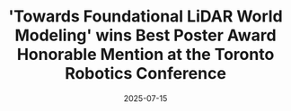 ---
title: "'Towards Foundational LiDAR World Modeling' wins Best Poster Award Honorable Mention at the Toronto Robotics Conference"
internal_link: publication/liu-2025-flwms/
date: '2025-07-15'
all_day: true
type: publication
---